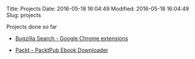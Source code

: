Title: Projects
Date: 2016-05-18 16:04:49
Modified: 2016-05-18 16:04:49
Slug: projects

Projects done so far

* [Bugzilla Search - Google Chrome extensions](https://chrome.google.com/webstore/detail/bugzilla-search/dhejjnokkfecidedghoideaglidaonme?hl=en-GB&gl=IN)

* [Packt - PacktPub Ebook Downloader](https://github.com/Akasurde/packt)
